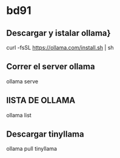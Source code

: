# bd91

## Descargar y istalar ollama}

curl -fsSL https://ollama.com/install.sh | sh

## Correr el server ollama 

ollama serve

##  lISTA DE OLLAMA

ollama list

## Descargar tinyllama
ollama pull tinyllama




